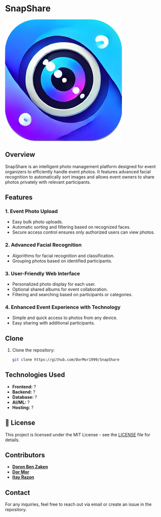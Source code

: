 # SnapShare

![SnapShare Logo](./SnapShare/ProjectSpecification//logo%20croped.png)

## Overview

SnapShare is an intelligent photo management platform designed for event organizers to efficiently handle event photos. It features advanced facial recognition to automatically sort images and allows event owners to share photos privately with relevant participants.

## Features

### 1. Event Photo Upload

- Easy bulk photo uploads.
- Automatic sorting and filtering based on recognized faces.
- Secure access control ensures only authorized users can view photos.

### 2. Advanced Facial Recognition

- Algorithms for facial recognition and classification.
- Grouping photos based on identified participants.

### 3. User-Friendly Web Interface

- Personalized photo display for each user.
- Optional shared albums for event collaboration.
- Filtering and searching based on participants or categories.

### 4. Enhanced Event Experience with Technology

- Simple and quick access to photos from any device.
- Easy sharing with additional participants.

## Clone

1. Clone the repository:
   ```bash
   git clone https://github.com/DorMor1999/SnapShare
   ```

## Technologies Used

- **Frontend:** ?
- **Backend:** ?
- **Database:** ?
- **AI/ML:** ?
- **Hosting:** ?

## 📄 License

This project is licensed under the MIT License - see the [LICENSE](LICENSE) file for details.

## Contributors

- **[Doron Ben Zaken](https://github.com/doronBenZaken)**
- **[Dor Mor](https://github.com/DorMor1999)**
- **[Itay Razon](https://github.com/Itayraz12)**

## Contact

For any inquiries, feel free to reach out via email or create an issue in the repository.
